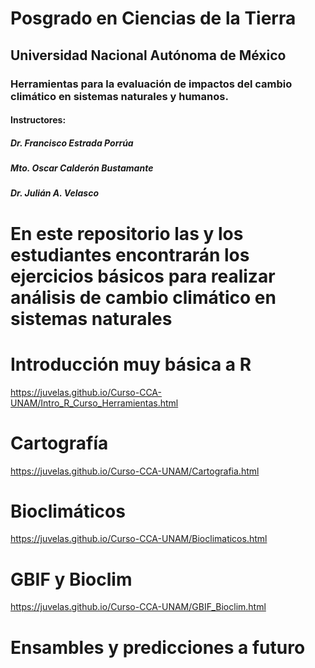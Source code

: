 # Posgrado en Ciencias de la Tierra
## Universidad Nacional Autónoma de México
### Herramientas para la evaluación de impactos del cambio climático en sistemas naturales y humanos.

#### Instructores:
##### Dr. Francisco Estrada Porrúa
##### Mto. Oscar Calderón Bustamante
##### Dr. Julián A. Velasco

# En este repositorio las y los estudiantes encontrarán los ejercicios básicos para realizar análisis de cambio climático en sistemas naturales


# Introducción muy básica a R
https://juvelas.github.io/Curso-CCA-UNAM/Intro_R_Curso_Herramientas.html

# Cartografía
https://juvelas.github.io/Curso-CCA-UNAM/Cartografia.html

# Bioclimáticos
https://juvelas.github.io/Curso-CCA-UNAM/Bioclimaticos.html

# GBIF y Bioclim
https://juvelas.github.io/Curso-CCA-UNAM/GBIF_Bioclim.html

# Ensambles y predicciones a futuro




